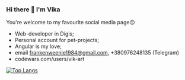 ### Hi there 👋 I'm Vika
You're welcome to my favourite social media page🙃

- Web-developer in Digis;
- Personal account for pet-projects;
- Angular is my love;
- email frankenweenie1984@gmail.com, +380976248135 (Telegram)
- codewars.com/users/vik-art

[![Top Langs](https://github-readme-stats.vercel.app/api/top-langs/?username=vik-art&layout=compact&theme=tokyonight)](https://github.com/vik-art/github-readme-stats)
